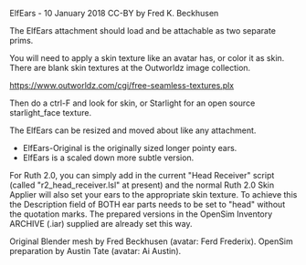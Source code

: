 ElfEars - 10 January 2018
CC-BY by Fred K. Beckhusen

The ElfEars attachment should load and be attachable as two separate prims.

You will need to apply a skin texture like an avatar has, or color it as skin.
There are blank skin textures at the Outworldz image collection. 

https://www.outworldz.com/cgi/free-seamless-textures.plx

Then do a ctrl-F and look for skin, or Starlight for an open source
starlight_face texture.

The ElfEars can be resized and moved about like any attachment.
* ElfEars-Original is the originally sized longer pointy ears.
* ElfEars is a scaled down more subtle version.

For Ruth 2.0, you can simply add in the current "Head Receiver" script
(called "r2_head_receiver.lsl" at present) and the normal Ruth 2.0
Skin Applier will also set your ears to the appropriate skin texture.
To achieve this the Description field of BOTH ear parts needs to be
set to "head" without the quotation marks. The prepared versions in
the OpenSim Inventory ARCHIVE (.iar) supplied are already set this way.

Original Blender mesh by Fred Beckhusen (avatar: Ferd Frederix).
OpenSim preparation by Austin Tate (avatar: Ai Austin).
